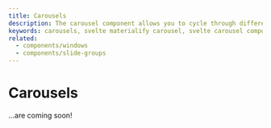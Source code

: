 ```yaml
---
title: Carousels
description: The carousel component allows you to cycle through different slides of images and text, either by hand or programmatically.
keywords: carousels, svelte materialify carousel, svelte carousel component
related:
  - components/windows
  - components/slide-groups
---
```


# Carousels

...are coming soon!
